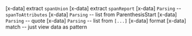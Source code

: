 [x-data] extract `spanUnion`
[x-data] extract `spanReport`
[x-data] `Parsing` -- `spanToAttributes`
[x-data] `Parsing` -- list from ParenthesisStart
[x-data] `Parsing` -- quote
[x-data] `Parsing` -- list from `[...]`
[x-data] format
[x-data] match -- just view data as pattern
